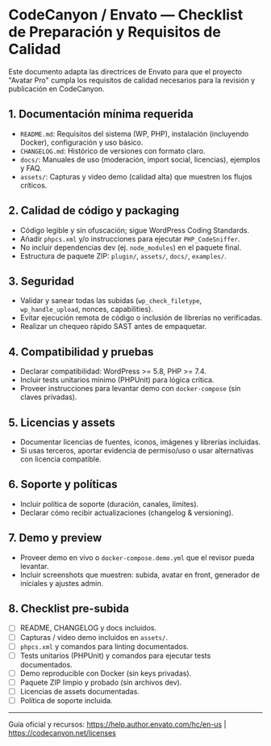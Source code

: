# CodeCanyon / Envato — Checklist de Preparación y Requisitos de Calidad

Este documento adapta las directrices de Envato para que el proyecto "Avatar Pro" cumpla los requisitos de calidad necesarios para la revisión y publicación en CodeCanyon.

## 1. Documentación mínima requerida

- `README.md`: Requisitos del sistema (WP, PHP), instalación (incluyendo Docker), configuración y uso básico.
- `CHANGELOG.md`: Histórico de versiones con formato claro.
- `docs/`: Manuales de uso (moderación, import social, licencias), ejemplos y FAQ.
- `assets/`: Capturas y video demo (calidad alta) que muestren los flujos críticos.

## 2. Calidad de código y packaging

- Código legible y sin ofuscación; sigue WordPress Coding Standards.
- Añadir `phpcs.xml` y/o instrucciones para ejecutar `PHP_CodeSniffer`.
- No incluir dependencias dev (ej. `node_modules`) en el paquete final.
- Estructura de paquete ZIP: `plugin/`, `assets/`, `docs/`, `examples/`.

## 3. Seguridad

- Validar y sanear todas las subidas (`wp_check_filetype`, `wp_handle_upload`, nonces, capabilities).
- Evitar ejecución remota de código o inclusión de librerías no verificadas.
- Realizar un chequeo rápido SAST antes de empaquetar.

## 4. Compatibilidad y pruebas

- Declarar compatibilidad: WordPress >= 5.8, PHP >= 7.4.
- Incluir tests unitarios mínimo (PHPUnit) para lógica crítica.
- Proveer instrucciones para levantar demo con `docker-compose` (sin claves privadas).

## 5. Licencias y assets

- Documentar licencias de fuentes, iconos, imágenes y librerías incluidas.
- Si usas terceros, aportar evidencia de permiso/uso o usar alternativas con licencia compatible.

## 6. Soporte y políticas

- Incluir política de soporte (duración, canales, límites).
- Declarar cómo recibir actualizaciones (changelog & versioning).

## 7. Demo y preview

- Proveer demo en vivo o `docker-compose.demo.yml` que el revisor pueda levantar.
- Incluir screenshots que muestren: subida, avatar en front, generador de iniciales y ajustes admin.

## 8. Checklist pre-subida

- [ ] README, CHANGELOG y docs incluidos.
- [ ] Capturas / video demo incluidos en `assets/`.
- [ ] `phpcs.xml` y comandos para linting documentados.
- [ ] Tests unitarios (PHPUnit) y comandos para ejecutar tests documentados.
- [ ] Demo reproducible con Docker (sin keys privadas).
- [ ] Paquete ZIP limpio y probado (sin archivos dev).
- [ ] Licencias de assets documentadas.
- [ ] Política de soporte incluida.

---

Guía oficial y recursos: https://help.author.envato.com/hc/en-us | https://codecanyon.net/licenses
